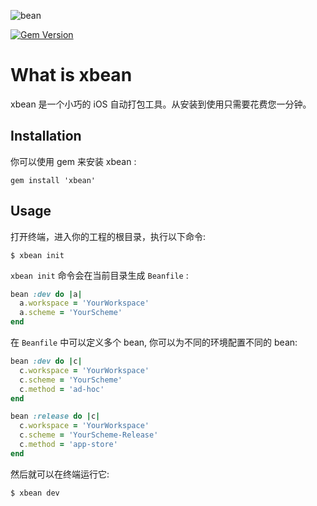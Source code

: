 ![bean](http://othizsxsl.bkt.clouddn.com/xbean-logo.png)

[![Gem Version](https://badge.fury.io/rb/xbean.png)](https://badge.fury.io/rb/xbean)

# What is xbean
xbean 是一个小巧的 iOS 自动打包工具。从安装到使用只需要花费您一分钟。

## Installation

 你可以使用 gem 来安装 xbean :

```shell
gem install 'xbean'
```


## Usage

打开终端，进入你的工程的根目录，执行以下命令:

```shell
$ xbean init
```
`xbean init` 命令会在当前目录生成 `Beanfile` : 

```ruby
bean :dev do |a|
  a.workspace = 'YourWorkspace'
  a.scheme = 'YourScheme'
end
```

在 `Beanfile` 中可以定义多个 bean, 你可以为不同的环境配置不同的 bean:

```ruby
bean :dev do |c|
  c.workspace = 'YourWorkspace'
  c.scheme = 'YourScheme'
  c.method = 'ad-hoc'
end

bean :release do |c|
  c.workspace = 'YourWorkspace'
  c.scheme = 'YourScheme-Release'
  c.method = 'app-store'
end
```

然后就可以在终端运行它:

```shell
$ xbean dev
```